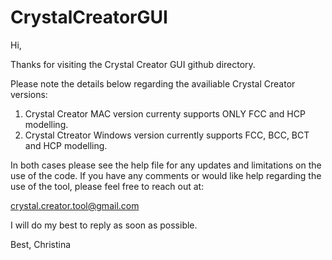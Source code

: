 # CrystalCreatorGUI

Hi, 

Thanks for visiting the Crystal Creator GUI github directory. 

Please note the details below regarding the availiable Crystal Creator versions:

1. Crystal Creator MAC version currenty supports ONLY FCC and HCP modelling.
2. Crystal Ctreator Windows version currently supports FCC, BCC, BCT and HCP modelling.

In both cases please see the help file for any updates and limitations on the use of the code.
If you have any comments or would like help regarding the use of the tool, please feel free to reach out at: 

crystal.creator.tool@gmail.com

I will do my best to reply as soon as possible.

Best,
Christina
